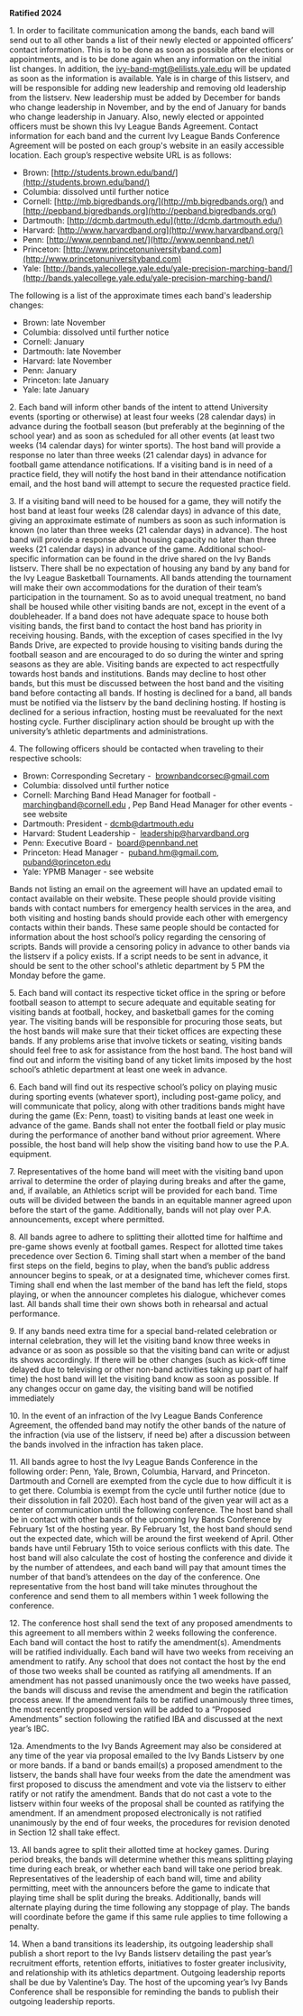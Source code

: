 **Ratified 2024**

1\. In order to facilitate communication among the bands, each band will send out to all other bands a list of their newly elected or appointed officers’ contact information. This is to be done as soon as possible after elections or appointments, and is to be done again when any information on the initial list changes. In addition, the [ivy-band-mgt@elilists.yale.edu](mailto:ivy-band-mgt@elilists.yale.edu) will be updated as soon as the information is available. Yale is in charge of this listserv, and will be responsible for adding new leadership and removing old leadership from the listserv. New leadership must be added by December for bands who change leadership in November, and by the end of January for bands who change leadership in January. Also, newly elected or appointed officers must be shown this Ivy League Bands Agreement. Contact information for each band and the current Ivy League Bands Conference Agreement will be posted on each group's website in an easily accessible location. Each group’s respective website URL is as follows:

- Brown: [http://students.brown.edu/band/](http://students.brown.edu/band/)
- Columbia: dissolved until further notice
- Cornell: [http://mb.bigredbands.org/](http://mb.bigredbands.org/) and [http://pepband.bigredbands.org](http://pepband.bigredbands.org/)
- Dartmouth: [http://dcmb.dartmouth.edu](http://dcmb.dartmouth.edu/)
- Harvard: [http://www.harvardband.org](http://www.harvardband.org/)
- Penn: [http://www.pennband.net/](http://www.pennband.net/)
- Princeton: [http://www.princetonuniversityband.com](http://www.princetonuniversityband.com)
- Yale: [http://bands.yalecollege.yale.edu/yale-precision-marching-band/](http://bands.yalecollege.yale.edu/yale-precision-marching-band/)

The following is a list of the approximate times each band's leadership changes:

- Brown: late November
- Columbia: dissolved until further notice
- Cornell: January
- Dartmouth: late November
- Harvard: late November
- Penn: January
- Princeton: late January
- Yale: late January

2\. Each band will inform other bands of the intent to attend University events (sporting or otherwise) at least four weeks (28 calendar days) in advance during the football season (but preferably at the beginning of the school year) and as soon as scheduled for all other events (at least two weeks (14 calendar days) for winter sports). The host band will provide a response no later than three weeks (21 calendar days) in advance for football game attendance notifications. If a visiting band is in need of a practice field, they will notify the host band in their attendance notification email, and the host band will attempt to secure the requested practice field.

3\. If a visiting band will need to be housed for a game, they will notify the host band at least four weeks (28 calendar days) in advance of this date, giving an approximate estimate of numbers as soon as such information is known (no later than three weeks (21 calendar days) in advance). The host band will provide a response about housing capacity no later than three weeks (21 calendar days) in advance of the game. Additional school-specific information can be found in the drive shared on the Ivy Bands listserv. There shall be no expectation of housing any band by any band for the Ivy League Basketball Tournaments. All bands attending the tournament will make their own accommodations for the duration of their team’s participation in the tournament. So as to avoid unequal treatment, no band shall be housed while other visiting bands are not, except in the event of a doubleheader. If a band does not have adequate space to house both visiting bands, the first band to contact the host band has priority in receiving housing. Bands, with the exception of cases specified in the Ivy Bands Drive, are expected to provide housing to visiting bands during the football season and are encouraged to do so during the winter and spring seasons as they are able. Visiting bands are expected to act respectfully towards host bands and institutions. Bands may decline to host other bands, but this must be discussed between the host band and the visiting band before contacting all bands. If hosting is declined for a band, all bands must be notified via the listserv by the band declining hosting. If hosting is declined for a serious infraction, hosting must be reevaluated for the next hosting cycle. Further disciplinary action should be brought up with the university’s athletic departments and administrations.

4\. The following officers should be contacted when traveling to their respective schools:

- Brown: Corresponding Secretary -  [brownbandcorsec@gmail.com](mailto:brownbandcorsec@gmail.com)
- Columbia: dissolved until further notice
- Cornell: Marching Band Head Manager for football -  [marchingband@cornell.edu](mailto:marchingband@cornell.edu) , Pep Band Head Manager for other events - see website
- Dartmouth: President - [dcmb@dartmouth.edu](mailto:dcmb@dartmouth.edu)
- Harvard: Student Leadership -  [leadership@harvardband.org](mailto:leadership@harvardband.org)
- Penn: Executive Board -  [board@pennband.net](mailto:board@pennband.net)
- Princeton: Head Manager -  [puband.hm@gmail.com](mailto:puband.hm@gmail.com), [puband@princeton.edu](mailto:puband@princeton.edu)
- Yale: YPMB Manager - see website

Bands not listing an email on the agreement will have an updated email to contact available on their website. These people should provide visiting bands with contact numbers for emergency health services in the area, and both visiting and hosting bands should provide each other with emergency contacts within their bands. These same people should be contacted for information about the host school’s policy regarding the censoring of scripts. Bands will provide a censoring policy in advance to other bands via the listserv if a policy exists. If a script needs to be sent in advance, it should be sent to the other school's athletic department by 5 PM the Monday before the game.

5\. Each band will contact its respective ticket office in the spring or before football season to attempt to secure adequate and equitable seating for visiting bands at football, hockey, and basketball games for the coming year. The visiting bands will be responsible for procuring those seats, but the host bands will make sure that their ticket offices are expecting these bands. If any problems arise that involve tickets or seating, visiting bands should feel free to ask for assistance from the host band. The host band will find out and inform the visiting band of any ticket limits imposed by the host school’s athletic department at least one week in advance.

6\. Each band will find out its respective school’s policy on playing music during sporting events (whatever sport), including post-game policy, and will communicate that policy, along with other traditions bands might have during the game (Ex: Penn, toast) to visiting bands at least one week in advance of the game. Bands shall not enter the football field or play music during the performance of another band without prior agreement. Where possible, the host band will help show the visiting band how to use the P.A. equipment.

7\. Representatives of the home band will meet with the visiting band upon arrival to determine the order of playing during breaks and after the game, and, if available, an Athletics script will be provided for each band. Time outs will be divided between the bands in an equitable manner agreed upon before the start of the game. Additionally, bands will not play over P.A. announcements, except where permitted.

8\. All bands agree to adhere to splitting their allotted time for halftime and pre-game shows evenly at football games. Respect for allotted time takes precedence over Section 6. Timing shall start when a member of the band first steps on the field, begins to play, when the band’s public address announcer begins to speak, or at a designated time, whichever comes first. Timing shall end when the last member of the band has left the field, stops playing, or when the announcer completes his dialogue, whichever comes last. All bands shall time their own shows both in rehearsal and actual performance.

9\. If any bands need extra time for a special band-related celebration or internal celebration, they will let the visiting band know three weeks in advance or as soon as possible so that the visiting band can write or adjust its shows accordingly. If there will be other changes (such as kick-off time delayed due to televising or other non-band activities taking up part of half time) the host band will let the visiting band know as soon as possible. If any changes occur on game day, the visiting band will be notified immediately

10\. In the event of an infraction of the Ivy League Bands Conference Agreement, the offended band may notify the other bands of the nature of the infraction (via use of the listserv, if need be) after a discussion between the bands involved in the infraction has taken place.

11\. All bands agree to host the Ivy League Bands Conference in the following order: Penn, Yale, Brown, Columbia, Harvard, and Princeton. Dartmouth and Cornell are exempted from the cycle due to how difficult it is to get there. Columbia is exempt from the cycle until further notice (due to their dissolution in fall 2020). Each host band of the given year will act as a center of communication until the following conference. The host band shall be in contact with other bands of the upcoming Ivy Bands Conference by February 1st of the hosting year. By February 1st, the host band should send out the expected date, which will be around the first weekend of April. Other bands have until February 15th to voice serious conflicts with this date. The host band will also calculate the cost of hosting the conference and divide it by the number of attendees, and each band will pay that amount times the number of that band’s attendees on the day of the conference. One representative from the host band will take minutes throughout the conference and send them to all members within 1 week following the conference.

12\. The conference host shall send the text of any proposed amendments to this agreement to all members within 2 weeks following the conference. Each band will contact the host to ratify the amendment(s). Amendments will be ratified individually. Each band will have two weeks from receiving an amendment to ratify. Any school that does not contact the host by the end of those two weeks shall be counted as ratifying all amendments. If an amendment has not passed unanimously once the two weeks have passed, the bands will discuss and revise the amendment and begin the ratification process anew. If the amendment fails to be ratified unanimously three times, the most recently proposed version will be added to a “Proposed Amendments” section following the ratified IBA and discussed at the next year’s IBC.

12a. Amendments to the Ivy Bands Agreement may also be considered at any time of the year via proposal emailed to the Ivy Bands Listserv by one or more bands. If a band or bands email(s) a proposed amendment to the listserv, the bands shall have four weeks from the date the amendment was first proposed to discuss the amendment and vote via the listserv to either ratify or not ratify the amendment. Bands that do not cast a vote to the listserv within four weeks of the proposal shall be counted as ratifying the amendment. If an amendment proposed electronically is not ratified unanimously by the end of four weeks, the procedures for revision denoted in Section 12 shall take effect.

13\. All bands agree to split their allotted time at hockey games. During period breaks, the bands will determine whether this means splitting playing time during each break, or whether each band will take one period break. Representatives of the leadership of each band will, time and ability permitting, meet with the announcers before the game to indicate that playing time shall be split during the breaks. Additionally, bands will alternate playing during the time following any stoppage of play. The bands will coordinate before the game if this same rule applies to time following a penalty.

14\. When a band transitions its leadership, its outgoing leadership shall publish a short report to the Ivy Bands listserv detailing the past year’s recruitment efforts, retention efforts, initiatives to foster greater inclusivity, and relationship with its athletics department. Outgoing leadership reports shall be due by Valentine’s Day. The host of the upcoming year’s Ivy Bands Conference shall be responsible for reminding the bands to publish their outgoing leadership reports.
